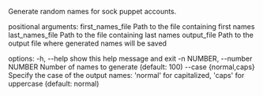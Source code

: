 Generate random names for sock puppet accounts.

positional arguments:
  first_names_file      Path to the file containing first names
  last_names_file       Path to the file containing last names
  output_file           Path to the output file where generated names will be saved

options:
  -h, --help            show this help message and exit
  -n NUMBER, --number NUMBER
                        Number of names to generate (default: 100)
  --case {normal,caps}  Specify the case of the output names: 'normal' for capitalized, 'caps' for uppercase (default:
                        normal)
